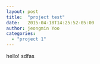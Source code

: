 ```yaml
---
layout: post
title:  "project test"
date:   2015-04-18T14:25:52-05:00
author: jeongmin Yoo
categories:
  - "project 1"
---
```


hello!
sdfas
